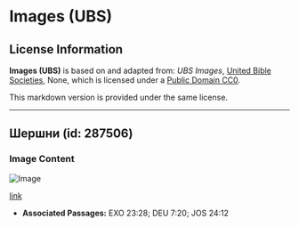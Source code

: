 # Images (UBS)

## License Information

**Images (UBS)** is based on and adapted from: _UBS Images_, [United Bible Societies](https://unitedbiblesocieties.org/), None, which is licensed under a [Public Domain CC0](https://creativecommons.org/public-domain/cc0/).

This markdown version is provided under the same license.



--------------------------------

## Шершни (id: 287506)

### Image Content

![Image](https://cdn.aquifer.bible/aquifer-content/resources/Media/WEB-0304_hornets.jpg)

[link](https://cdn.aquifer.bible/aquifer-content/resources/Media/WEB-0304_hornets.jpg)

* **Associated Passages:** EXO 23:28; DEU 7:20; JOS 24:12


